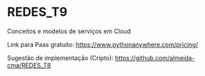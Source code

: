 # REDES_T9
Conceitos e modelos de serviços em Cloud

Link para Paas gratuito:
https://www.pythonanywhere.com/pricing/

Sugestão de implementação (Cripto):
https://github.com/almeida-cma/REDES_T8
